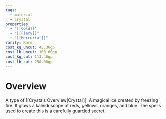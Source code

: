 ```yaml
---
tags:
  - material
  - crystal
properties:
  - "[[Cold]]"
  - "[[Fiery]]"
  - "[[Mercurial]]"
rarity: Rare
cost_kg_uncut: 45.36gp
cost_lb_uncut: 100.00gp
cost_kg_cut: 113.40gp
cost_lb_cut: 250.00gp
---
```

# Overview
A type of [[Crystals Overview|Crystal]]. A magical ice created by freezing fire. It glows a kaleidoscope of reds, yellows, oranges, and blue. The spells used to create this is a carefully guarded secret.